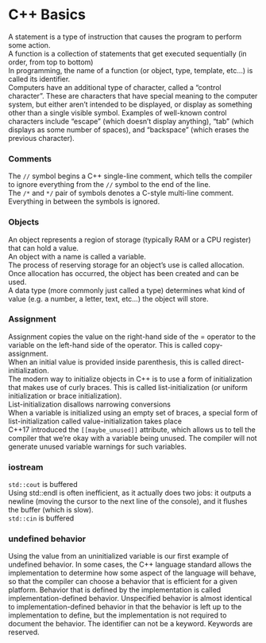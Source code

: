 # C++ Basics

A statement is a type of instruction that causes the program to perform some action.  
A function is a collection of statements that get executed sequentially (in order, from top to bottom)  
In programming, the name of a function (or object, type, template, etc…) is called its identifier.  
Computers have an additional type of character, called a “control character”. These are characters that have special meaning to the computer system, but either aren’t intended to be displayed, or display as something other than a single visible symbol. Examples of well-known control characters include “escape” (which doesn’t display anything), “tab” (which displays as some number of spaces), and “backspace” (which erases the previous character).  

### Comments

The `//` symbol begins a C++ single-line comment, which tells the compiler to ignore everything from the `//` symbol to the end of the line.  
The `/*` and `*/` pair of symbols denotes a C-style multi-line comment. Everything in between the symbols is ignored.  

### Objects

An object represents a region of storage (typically RAM or a CPU register) that can hold a value.  
An object with a name is called a variable.  
The process of reserving storage for an object’s use is called allocation. Once allocation has occurred, the object has been created and can be used.  
A data type (more commonly just called a type) determines what kind of value (e.g. a number, a letter, text, etc…) the object will store.  

### Assignment

Assignment copies the value on the right-hand side of the = operator to the variable on the left-hand side of the operator. This is called copy-assignment.  
When an initial value is provided inside parenthesis, this is called direct-initialization.  
The modern way to initialize objects in C++ is to use a form of initialization that makes use of curly braces. This is called list-initialization (or uniform initialization or brace initialization).  
List-initialization disallows narrowing conversions  
When a variable is initialized using an empty set of braces, a special form of list-initialization called value-initialization takes place  
C++17 introduced the `[[maybe_unused]]` attribute, which allows us to tell the compiler that we’re okay with a variable being unused. The compiler will not generate unused variable warnings for such variables.  

### iostream

`std::cout` is buffered  
Using std::endl is often inefficient, as it actually does two jobs: it outputs a newline (moving the cursor to the next line of the console), and it flushes the buffer (which is slow).  
`std::cin` is buffered  

### undefined behavior

Using the value from an uninitialized variable is our first example of undefined behavior.
In some cases, the C++ language standard allows the implementation to determine how some aspect of the language will behave, so that the compiler can choose a behavior that is efficient for a given platform. Behavior that is defined by the implementation is called implementation-defined behavior.
Unspecified behavior is almost identical to implementation-defined behavior in that the behavior is left up to the implementation to define, but the implementation is not required to document the behavior.
The identifier can not be a keyword. Keywords are reserved.
